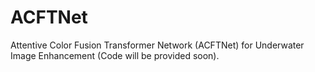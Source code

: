 # ACFTNet
Attentive Color Fusion Transformer Network (ACFTNet) for Underwater Image Enhancement (Code will be provided soon).

